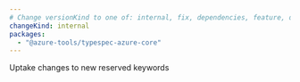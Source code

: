 ```yaml
---
# Change versionKind to one of: internal, fix, dependencies, feature, deprecation, breaking
changeKind: internal
packages:
  - "@azure-tools/typespec-azure-core"
---
```


Uptake changes to new reserved keywords
